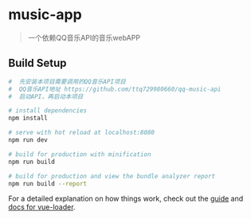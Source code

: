# music-app

> 一个依赖QQ音乐API的音乐webAPP

## Build Setup

``` bash
#  先安装本项目需要调用的QQ音乐API项目
#  QQ音乐API地址 https://github.com/ttq729980660/qq-music-api
#  启动API，再启动本项目

# install dependencies
npm install

# serve with hot reload at localhost:8080
npm run dev

# build for production with minification
npm run build

# build for production and view the bundle analyzer report
npm run build --report
```

For a detailed explanation on how things work, check out the [guide](http://vuejs-templates.github.io/webpack/) and [docs for vue-loader](http://vuejs.github.io/vue-loader).

